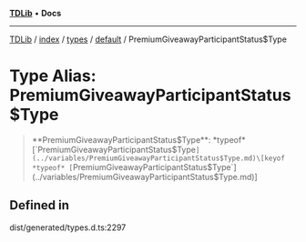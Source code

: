 [**TDLib**](../../../../../../README.md) • **Docs**

***

[TDLib](../../../../../../modules.md) / [index](../../../../../README.md) / [types](../../../README.md) / [default](../README.md) / PremiumGiveawayParticipantStatus$Type

# Type Alias: PremiumGiveawayParticipantStatus$Type

> **PremiumGiveawayParticipantStatus$Type**: *typeof* [`PremiumGiveawayParticipantStatus$Type`](../variables/PremiumGiveawayParticipantStatus$Type.md)\[keyof *typeof* [`PremiumGiveawayParticipantStatus$Type`](../variables/PremiumGiveawayParticipantStatus$Type.md)\]

## Defined in

dist/generated/types.d.ts:2297
